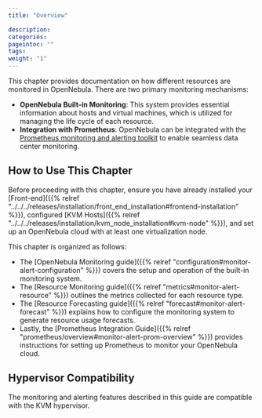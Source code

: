 ```yaml
---
title: "Overview"

description:
categories:
pageintoc: ""
tags:
weight: "1"
---
```


<a id="monitor-alert-overview"></a>

<a id="monitoring-alerting"></a>

<!--# Monitoring and Alerting -->

This chapter provides documentation on how different resources are monitored in OpenNebula. There are two primary monitoring mechanisms:

- **OpenNebula Built-in Monitoring**: This system provides essential information about hosts and virtual machines, which is utilized for managing the life cycle of each resource.
- **Integration with Prometheus**: OpenNebula can be integrated with the [Prometheus monitoring and alerting toolkit](http://prometheus.io) to enable seamless data center monitoring.

## How to Use This Chapter

Before proceeding with this chapter, ensure you have already installed your [Front-end]({{% relref "../../../releases/installation/front_end_installation#frontend-installation" %}}), configured [KVM Hosts]({{% relref "../../../releases/installation/kvm_node_installation#kvm-node" %}}), and set up an OpenNebula cloud with at least one virtualization node.

This chapter is organized as follows:

- The [OpenNebula Monitoring guide]({{% relref "configuration#monitor-alert-configuration" %}}) covers the setup and operation of the built-in monitoring system.
- The [Resource Monitoring guide]({{% relref "metrics#monitor-alert-resource" %}}) outlines the metrics collected for each resource type.
- The [Resource Forecasting guide]({{% relref "forecast#monitor-alert-forecast" %}}) explains how to configure the monitoring system to generate resource usage forecasts.
- Lastly, the [Prometheus Integration Guide]({{% relref "prometheus/overview#monitor-alert-prom-overview" %}}) provides instructions for setting up Prometheus to monitor your OpenNebula cloud.

## Hypervisor Compatibility

The monitoring and alerting features described in this guide are compatible with the KVM hypervisor.
